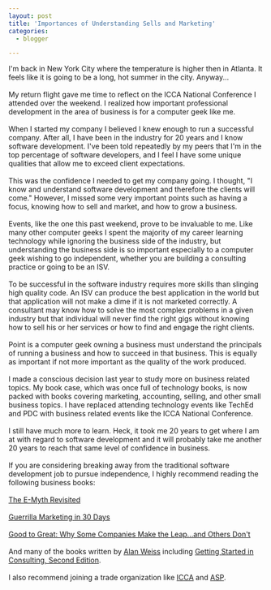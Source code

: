 ```yaml
---
layout: post
title: 'Importances of Understanding Sells and Marketing'
categories:
  - blogger

---
```


I'm back in New York City where the temperature is higher then in Atlanta.  It feels like it is going to be a long, hot summer in the city.  Anyway...<br /><br />My return flight gave me time to reflect on the ICCA National Conference I attended over the weekend.  I realized how important professional development in the area of business is for a computer geek like me.<br /><br />When I started my company I believed I knew enough to run a successful company.  After all, I have been in the industry for 20 years and I know software development.  I've been told repeatedly by my peers that I'm in the top percentage of software developers, and I feel I have some unique qualities that allow me to exceed client expectations.  <br /><br />This was the confidence I needed to get my company going.  I thought, "I know and understand software development and therefore the clients will come."  However, I missed some very important points such as having a focus, knowing how to sell and market, and how to grow a business.<br /><br />Events, like the one this past weekend, prove to be invaluable to me.  Like many other computer geeks I spent the majority of my career learning technology while ignoring the business side of the industry, but understanding the business side is so important especially to a computer geek wishing to go independent, whether you are building a consulting practice or going to be an ISV.<br /><br />To be successful in the software industry requires more skills than slinging high quality code.  An ISV can produce the best application in the world but that application will not make a dime if it is not marketed correctly.  A consultant may know how to solve the most complex problems in a given industry but that individual will never find the right gigs without knowing how to sell his or her services or how to find and engage the right clients.<br /><br />Point is a computer geek owning a business must understand the principals of running a business and how to succeed in that business.  This is equally as important if not more important as the quality of the work produced.<br /><br />I made a conscious decision last year to study more on business related topics.  My book case, which was once full of technology books, is now packed with books covering marketing, accounting, selling, and other small business topics.  I have replaced attending technology events like TechEd and PDC with business related events like the ICCA National Conference.<br /><br />I still have much more to learn.  Heck, it took me 20 years to get where I am at with regard to software development and it will probably take me another 20 years to reach that same level of confidence in business.<br /><br />If you are considering breaking away from the traditional software development job to pursue independence, I highly recommend reading the following business books:<br /><br /><a href="http://secure.emythworldwide.com/Merchant2/merchant.mvc?Screen=PROD&amp;Product_Code=EMREV-BK-S&amp;Category_Code=BK&amp;Store_Code=EMW">The E-Myth Revisited</a><br /><br /><a href="http://www.amazon.com/exec/obidos/tg/detail/-/1932531297/qid=1118775433/sr=8-1/ref=sr_8_xs_ap_i1_xgl14/103-6159067-2662225?v=glance&amp;s=books&amp;n=507846">Guerrilla Marketing in 30 Days</a><br /><br /><a href="http://www.amazon.com/exec/obidos/tg/detail/-/0066620996/qid=1118775288/sr=8-1/ref=sr_8_xs_ap_i1_xgl14/103-6159067-2662225?v=glance&amp;s=books&amp;n=507846">Good to Great: Why Some Companies Make the Leap...and Others Don't</a><br /><br />And many of the books written by <a href="http://www.amazon.com/exec/obidos/search-handle-url/index=books&amp;field-author-exact=Alan%20%20Weiss/103-6159067-2662225">Alan Weiss</a> including <a href="http://www.amazon.com/exec/obidos/tg/detail/-/0471479691/qid=1118775466/sr=1-4/ref=sr_1_4/103-6159067-2662225?v=glance&amp;s=books">Getting Started in Consulting, Second Edition</a>.<br /><br />I also recommend joining a trade organization like <a href="http://www.icca.org/">ICCA</a> and <a href="http://www.asp-shareware.org/">ASP</a>.
